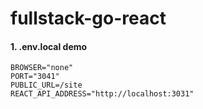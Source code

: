 # fullstack-go-react


#### 1. .env.local demo
```text
BROWSER="none"
PORT="3041"
PUBLIC_URL=/site
REACT_API_ADDRESS="http://localhost:3031"
```
